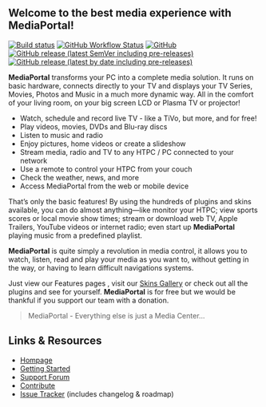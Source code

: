 ## Welcome to the best media experience with MediaPortal!
[![Build status](https://ci.appveyor.com/api/projects/status/mqvm5gyxdxqnyy5f?svg=true)](https://ci.appveyor.com/project/MediaPortal/mediaportal-1)
[![GitHub Workflow Status](https://img.shields.io/github/actions/workflow/status/MediaPortal/MediaPortal-1/mediaportal.yml?logo=github)](https://github.com/MediaPortal/MediaPortal-1/actions)
[![GitHub](https://img.shields.io/github/license/Mediaportal/Mediaportal-1?color=blue)](https://github.com/MediaPortal/MediaPortal-1/blob/master/LICENSE)
[![GitHub release (latest SemVer including pre-releases)](https://img.shields.io/github/v/release/MediaPortal/MediaPortal-1?include_prereleases)](https://github.com/MediaPortal/MediaPortal-1/releases)
[![GitHub release (latest by date including pre-releases)](https://img.shields.io/github/downloads-pre/Mediaportal/Mediaportal-1/latest/total?label=release@downloads)](https://github.com/MediaPortal/MediaPortal-1/releases)

__MediaPortal__ transforms your PC into a complete media solution.
It runs on basic hardware, connects directly to your TV and displays your TV Series, Movies, Photos and Music in a much more dynamic way. All in the comfort of your living room, on your big screen LCD or Plasma TV or projector!

 * Watch, schedule and record live TV - like a TiVo, but more, and for free!
 * Play videos, movies, DVDs and Blu-ray discs 
 * Listen to music and radio
 * Enjoy pictures, home videos or create a slideshow
 * Stream media, radio and TV to any HTPC / PC connected to your network 
 * Use a remote to control your HTPC from your couch
 * Check the weather, news, and more
 * Access MediaPortal from the web or mobile device

That’s only the basic features! By using the hundreds of plugins and skins available, you can do almost anything—like monitor your HTPC; view sports scores or local movie show times; stream or download web TV, Apple Trailers, YouTube videos or internet radio; even start up __MediaPortal__ playing music from a predefined playlist.

__MediaPortal__ is quite simply a revolution in media control, it allows you to watch, listen, read and play your media as you want to, without getting in the way, or having to learn difficult navigations systems.

Just view our Features pages , visit our [Skins Gallery](https://www.team-mediaportal.com/extensions/skins) or check out all the plugins and see for yourself.
__MediaPortal__ is for free but  we would be thankful if you support our team with a donation.

> MediaPortal - Everything else is just a Media Center...

## Links & Resources

 * [Hompage](https://www.team-mediaportal.com/)
 * [Getting Started](https://www.team-mediaportal.com/wiki/display/MediaPortal1/Getting+Started)
 * [Support Forum](https://forum.team-mediaportal.com/categories/mediaportal-1.231/)
 * [Contribute](https://www.team-mediaportal.com/wiki/display/MediaPortal1/Contribute+to+MediaPortal)
 * [Issue Tracker](https://issues.team-mediaportal.com/browse/MP1) (includes changelog & roadmap)
